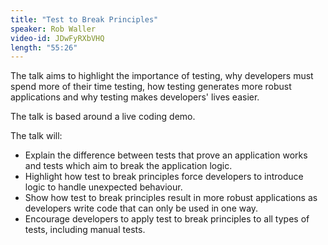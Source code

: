 ```yaml
---
title: "Test to Break Principles"
speaker: Rob Waller
video-id: JDwFyRXbVHQ
length: "55:26"
---
```

The talk aims to highlight the importance of testing, why developers must spend more of their time testing, how testing generates more robust applications and why testing makes developers' lives easier.

The talk is based around a live coding demo. 

The talk will:

- Explain the difference between tests that prove an application works and tests which aim to break the application logic. 
- Highlight how test to break principles force developers to introduce logic to handle unexpected behaviour.
- Show how test to break principles result in more robust applications as developers write code that can only be used in one way. 
- Encourage developers to apply test to break principles to all types of tests, including manual tests.